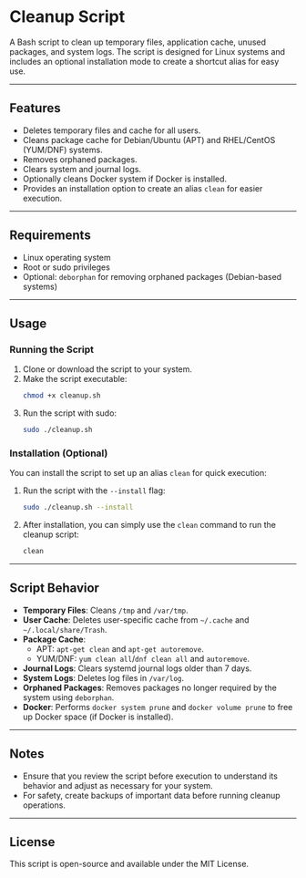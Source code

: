 # Cleanup Script

A Bash script to clean up temporary files, application cache, unused packages, and system logs. The script is designed for Linux systems and includes an optional installation mode to create a shortcut alias for easy use.

---

## Features
- Deletes temporary files and cache for all users.
- Cleans package cache for Debian/Ubuntu (APT) and RHEL/CentOS (YUM/DNF) systems.
- Removes orphaned packages.
- Clears system and journal logs.
- Optionally cleans Docker system if Docker is installed.
- Provides an installation option to create an alias `clean` for easier execution.

---

## Requirements
- Linux operating system
- Root or sudo privileges
- Optional: `deborphan` for removing orphaned packages (Debian-based systems)

---

## Usage

### Running the Script
1. Clone or download the script to your system.
2. Make the script executable:
   ```bash
   chmod +x cleanup.sh
   ```
3. Run the script with sudo:
   ```bash
   sudo ./cleanup.sh
   ```

### Installation (Optional)
You can install the script to set up an alias `clean` for quick execution:

1. Run the script with the `--install` flag:
   ```bash
   sudo ./cleanup.sh --install
   ```
2. After installation, you can simply use the `clean` command to run the cleanup script:
   ```bash
   clean
   ```

---

## Script Behavior
- **Temporary Files**: Cleans `/tmp` and `/var/tmp`.
- **User Cache**: Deletes user-specific cache from `~/.cache` and `~/.local/share/Trash`.
- **Package Cache**:
  - APT: `apt-get clean` and `apt-get autoremove`.
  - YUM/DNF: `yum clean all`/`dnf clean all` and `autoremove`.
- **Journal Logs**: Clears systemd journal logs older than 7 days.
- **System Logs**: Deletes log files in `/var/log`.
- **Orphaned Packages**: Removes packages no longer required by the system using `deborphan`.
- **Docker**: Performs `docker system prune` and `docker volume prune` to free up Docker space (if Docker is installed).

---

## Notes
- Ensure that you review the script before execution to understand its behavior and adjust as necessary for your system.
- For safety, create backups of important data before running cleanup operations.

---

## License
This script is open-source and available under the MIT License.

